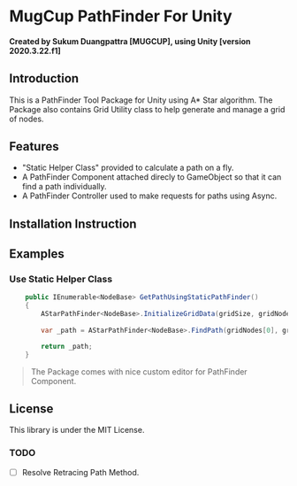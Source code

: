 # MugCup PathFinder For Unity
#### Created by Sukum Duangpattra [MUGCUP], using Unity [version 2020.3.22.f1]

## Introduction

<p>
This is a PathFinder Tool Package for Unity using A* Star algorithm. The Package also contains Grid Utility
class to help generate and manage a grid of nodes.
</p>

## Features
<ul>
    <li>"Static Helper Class" provided to calculate a path on a fly.</li>
    <li>A PathFinder Component attached direcly to GameObject so that it can find a path individually.</li>
    <li>A PathFinder Controller used to make requests for paths using Async.</li>
</ul>

## Installation Instruction
<p>

</p>

## Examples
### Use Static Helper Class
```csharp
    public IEnumerable<NodeBase> GetPathUsingStaticPathFinder()
    {
        AStarPathFinder<NodeBase>.InitializeGridData(gridSize, gridNodes);
            
        var _path = AStarPathFinder<NodeBase>.FindPath(gridNodes[0], gridNodes[40]).ToArray();

        return _path;
    }
```

<p>

>The Package comes with nice custom editor for PathFinder Component.

</p>

## License

<p>
This library is under the MIT License.
</p>


### TODO

- [ ] Resolve Retracing Path Method.
